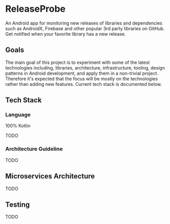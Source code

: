 ReleaseProbe
============

An Android app for monitoring new releases of libraries and dependencies such as AndroidX, Firebase and other popular 3rd party libraries on GitHub. Get notified when your favorite library has a new release.

Goals
-----
The main goal of this project is to experiment with some of the latest technologies including, libraries, architecture, infrastructure, tooling, design patterns in Android development, and apply them in a non-trivial project. Therefore it's expected that the focus will be mostly on the technologies rather than adding new features. Current tech stack is documented below.

Tech Stack
----------

### Language
100% Kotlin

TODO

### Architecture Guideline

TODO

Microservices Architecture
--------------------------

TODO

Testing
-------

TODO

Continuous Integration
----------------------

TODO

Building
--------
### Bugsnag

A Bugsnag API key is required. Place the following in `~/.gradle/gradle.properties`:
```
RELEASE_PROBE_BUGSNAG_API_KEY=<key>
```

### APK and Bundle

The following will generate the unsigned APK and AAB (App Bundle) files.

`./gradlew assemble bundle`

Signed APK and AAB will be generated when the release keystore and signing credentials are provided, which happens on CI builds.

TODO
----
